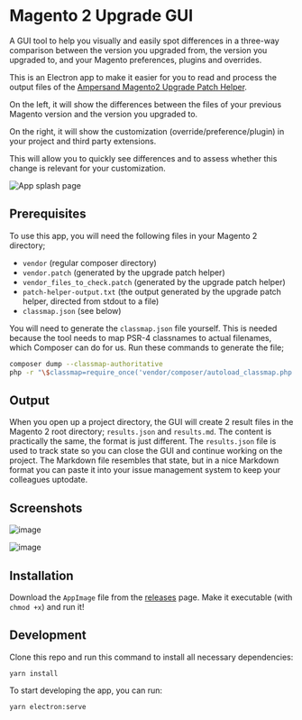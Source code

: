 # Magento 2 Upgrade GUI

A GUI tool to help you visually and easily spot differences in a three-way comparison between the version you upgraded from, the version you upgraded to, and your Magento preferences, plugins and overrides.

This is an Electron app to make it easier for you to read and process the output files of the [Ampersand Magento2 Upgrade Patch Helper](https://github.com/AmpersandHQ/ampersand-magento2-upgrade-patch-helper).

On the left, it will show the differences between the files of your previous Magento version and the version you upgraded to.

On the right, it will show the customization (override/preference/plugin) in your project and third party extensions. 

This will allow you to quickly see differences and to assess whether this change is relevant for your customization.

![App splash page](https://user-images.githubusercontent.com/431360/146059219-13fb222f-b92b-4a5b-97b5-91778c60769f.png)

## Prerequisites

To use this app, you will need the following files in your Magento 2 directory;
- `vendor` (regular composer directory)
- `vendor.patch` (generated by the upgrade patch helper)
- `vendor_files_to_check.patch` (generated by the upgrade patch helper)
- `patch-helper-output.txt` (the output generated by the upgrade patch helper, directed from stdout to a file)
- `classmap.json` (see below)

You will need to generate the `classmap.json` file yourself. This is needed because the tool needs to map PSR-4 classnames to actual filenames, which Composer can do for us. Run these commands to generate the file;

```bash
composer dump --classmap-authoritative
php -r "\$classmap=require_once('vendor/composer/autoload_classmap.php'); echo json_encode(\$classmap);" > classmap.json
```

## Output

When you open up a project directory, the GUI will create 2 result files in the Magento 2 root directory; `results.json` and `results.md`. The content is practically the same, the format is just different. The `results.json` file is used to track state so you can close the GUI and continue working on the project. The Markdown file resembles that state, but in a nice Markdown format you can paste it into your issue management system to keep your colleagues uptodate.

## Screenshots

![image](https://user-images.githubusercontent.com/431360/146057836-512a0714-52ca-42a5-8d60-00e0d5cf77f7.png)

![image](https://user-images.githubusercontent.com/431360/146058024-123910fa-26b5-4f96-b0cb-b8f582a67594.png)


## Installation

Download the `AppImage` file from the [releases](https://github.com/elgentos/magento2-upgrade-gui/releases) page. Make it executable (with `chmod +x`) and run it!

## Development

Clone this repo and run this command to install all necessary dependencies:

```
yarn install
```

To start developing the app, you can run:

```
yarn electron:serve
```
